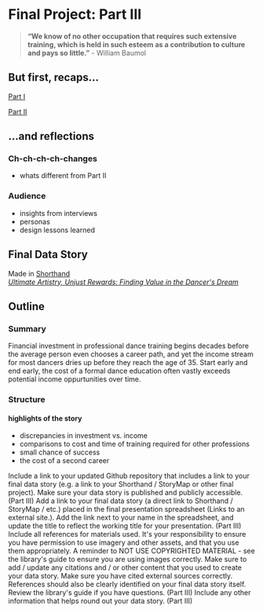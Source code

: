 # Final Project: Part III
> **“We know of no other occupation that requires such extensive training, which is held in such esteem as a contribution to culture and pays so little.”** - William Baumol

## But first, recaps...
[Part I](FinalProject_Part1.md)

[Part II](FinalProject_Part2.md)

## ...and reflections
### Ch-ch-ch-ch-changes
- whats different from Part II
### Audience
- insights from interviews
- personas
- design lessons learned

## Final Data Story
Made in [Shorthand](https://shorthand.com/) <br>
[*Ultimate Artistry, Unjust Rewards: Finding Value in the Dancer's Dream*](https://carnegiemellon.shorthandstories.com/ultimate-artistry-unjust-rewards/index.html)

## Outline
### Summary
Financial investment in professional dance training begins decades before the average person even chooses a career path, and yet the income stream for most dancers dries up before they reach the age of 35. Start early and end early, the cost of a formal dance education often vastly exceeds potential income oppurtunities over time.
### Structure
#### highlights of the story
- discrepancies in investment vs. income
- comparisons to cost and time of training required for other professions 
- small chance of success
- the cost of a second career

Include a link to your updated Github repository that includes a link to your final data story (e.g. a link to your Shorthand / StoryMap or other final project).  Make sure your data story is published and publicly accessible. (Part III)
Add a link to your final data story (a direct link to Shorthand / StoryMap / etc.) placed in the final presentation spreadsheet (Links to an external site.).  Add the link next to your name in the spreadsheet, and update the title to reflect the working title for your presentation.  (Part III)
Include all references for materials used.  It's your responsibility to ensure you have permission to use imagery and other assets, and that you use them appropriately.  A reminder to NOT USE COPYRIGHTED MATERIAL - see the library's guide to ensure you are using images correctly.  Make sure to add / update any citations and / or other content that you used to create your data story.  Make sure you have cited external sources correctly.  References should also be clearly identified on your final data story itself.  Review the library's guide if you have questions. (Part III)
Include any other information that helps round out your data story. (Part III)
